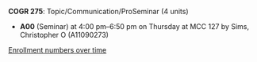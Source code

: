 **COGR 275**: Topic/Communication/ProSeminar (4 units)

- **A00** (Seminar) at 4:00 pm–6:50 pm on Thursday at MCC 127 by Sims, Christopher O (A11090273)

[Enrollment numbers over time](./COGR275.tsv)
